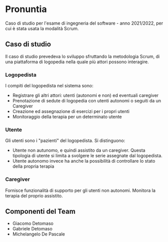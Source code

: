 # Pronuntia
Caso di studio per l'esame di ingegneria del software - anno 2021/2022, per cui è stata usata la modalità Scrum.

## Caso di studio 
Il caso di studio prevedeva lo sviluppo sfruttando la metodologia Scrum, di una piattaforma di logopedia nella quale più attori possono interagire.

### Logopedista
I compiti del logopedista nel sistema sono:
- Registrare gli altri attori: utenti (autonomi e non) ed eventuali caregiver
- Prenotazione di sedute di logopedia con utenti autonomi o seguiti da un Caregiver
- Creazione ed assegnazione di esercizi per i propri utenti
- Monitoraggio della terapia per un determinato utente

### Utente
Gli utenti sono i "pazienti" del logopedista. Si distinguono:
- Utente non autunomo, e quindi assistito da un caregiver. Questa tipologia di utente si limita a svolgere le serie assegnate dal logopedista.
- Utente autonomo invece ha anche la possibilità di controllare lo stato della propria terapia

### Caregiver
Fornisce funzionalità di supporto per gli utenti non autonomi. Monitora la terapia del proprio assistito.

## Componenti del Team
- Giacomo Detomaso
- Gabriele Detomaso
- Michelangelo De Pascale
